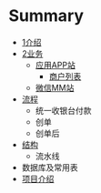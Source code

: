 # Summary

* [1介绍](README.md)
* [2业务](yewu.md)
   * [应用APP站](application.md)
       * [商户列表](shanghu_lie_biao_md.md)
   * [微信MM站](wei_xin_mm_zhan.md)
* [流程](process.md)
   * 统一收银台付款
   * 创单
   * 创单后
* [结构](structure.md)
   * 流水线
* 数据库及常用表
* [项目介绍](xiang_mu_jie_shao.md)

